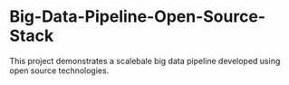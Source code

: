 # Big-Data-Pipeline-Open-Source-Stack
This project demonstrates a scalebale big data pipeline developed using open source technologies.
